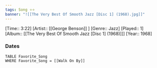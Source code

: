 ```yaml
---
tags: Song ⭐⭐ 
banner: "![[The Very Best Of Smooth Jazz [Disc 1] (1968).jpg]]"
---
```

[Time:: 3:22]
[Artist:: [[George Benson]] ]
[Genre:: Jazz]
[Played:: 1]
[Album:: [[The Very Best Of Smooth Jazz [Disc 1] (1968)]]]
[Year:: 1968]
### Dates
````dataview
TABLE Favorite_Song
WHERE Favorite_Song = [[Walk On By]]
````